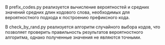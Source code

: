 В prefix_codes.py реализуется вычисление вероятностей и 
средних значений средних длин кодового слова, необходимых 
для вероятностного подхода к построению префиксного кода.

В check_by_rand.py реализуется алгоритм случайного выбора
кодов, что позволяет проверить правильность результатов
вероятностного алгоритма, однако полученные значения
не являются точными.
